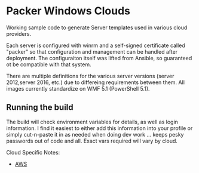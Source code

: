 # Packer Windows Clouds

Working sample code to generate Server templates used in various cloud providers.

Each server is configured with winrm and a self-signed certificate called "packer" so that configuration and management can be handled after deployment.  The configuraiton itself was lifted from Ansible, so guaranteed ot be compatible with that system.

There are multiple definitions for the various server versions (server 2012,server 2016, etc.) due to differeing requirements between them.  All images currently standardize on WMF 5.1 (PowerShell 5.1).

## Running the build

The build will check environment variables for details, as well as login information.  I find it easiest to either add this information into your profile or simply cut-n-paste it in as needed when doing dev work ... keeps pesky passwords out of code and all.  Exact vars required will vary by cloud.

Cloud Specific Notes:

- [AWS](documentation/aws.md)
